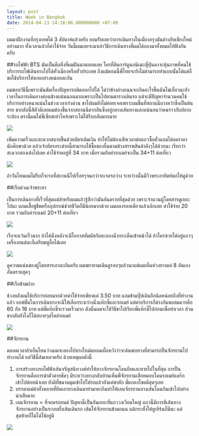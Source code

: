 ```yaml
---
layout: post
title: Week in Bangkok
date: 2014-04-13 14:18:06.000000000 +07:00
---
```

ผมมาฝึกงานที่กรุงเทพได้ 3 สัปดาห์แล้วครับ ยอมรับเลยว่าการเดินทางในเมืองกรุงมันต่างกับเชียงใหม่อย่างมาก ทั้งเวลาแล้วก็ค่าใช้จ่าย วันนี้ผมเลยจะมาเล่าวิธีการเดินทางที่ผมได้ลองมาทั้งหมดให้ฟังกันครับ

##รถไฟฟ้า BTS
มันเป็นคือสิ่งที่ผมฝันมาตลอดเลย ใครที่ติดการ์ตูนอนิเมะญี่ปุ่นคงจะคุ้นภาพที่คนใช้บริการรถไฟเดินทางไปได้ทั่วเมืองหรือทั่วประเทศ ถึงแม้ตอนนี้พี่ไทยจะยังไม่สามารถทำแบบนั้นได้แต่ก็ขอใช้บริการให้หายอย่างหน่อยละกัน 

ผมชอบวิธีนี้เพราะมันตัดเรื่องปัญหารถติดออกไปได้ ไม่ว่าข้างล่างถนนจะเกิดอะไรขึ้นฉันไม่เกี่ยวนะฮ้า เวลาในการเดินทางค่อนข้างแน่นนอนมากเพราะเป็นไปตามตารางเดินรถ แต่จะมีปัญหาจำนวนคนใช้บริการอย่างหนาแน่นในช่วงเวลาเร่งด่วน ขาไปผมยังไม่ค่อยเจอเพราะผมขึ้นที่สถานนีบางหว้าซึ่งเป็นต้นสาย ขากลับนี้สิตัวดีเลยผมต้องขึ้นจากสถานนีตากสินซึ่งอยู่กลางเส้นทางและแน่นอนว่าคนราวกับปลากระป๋อง ตรงนี้ผมไม่ซีเซียสเท่าไหร่เพราะไม่ได้รีบกลับมากมาย

![](https://lh6.googleusercontent.com/-uxQmyVPI9NM/Uy6GSr8XMBI/AAAAAAAAEq0/Tjju6Mcrdgk/w773-h985-no/IMG_20140323_081854.jpg)

เพิ่มความเร็วและสะดวกสบายขึ้นด้วยบัตรเติมเงิน ทำให้ไม่ต้องเสียเวลาต่อแถวซื้อตั๋วแถมได้ลดราคานักศึกษาด้วย แล้วเจ้าบัตรกระต่ายนี้สามารถใช้ซื้อของอื่นตามห้างสรรพสินค้าดังๆได้ด้วยนะ เรียกว่าสะดวกสองเด้งไปเลย ค่าใช้จ่ายอยู่ที่ 34 บาท เมื่อรวมกับค่ารถเมย์จะเป็น 34+11 ต่อเที่ยว

![](https://lh6.googleusercontent.com/-obRiCJdRBc0/UzF9cs6hZHI/AAAAAAAAES8/eFyaJTsT5fE/w1313-h985-no/IMG_20140325_183600.jpg)

ถ้าวันไหนผมไม่รีบก็จะรอที่สถานนีไปเรื่อยๆจนกว่าจะเจอรถว่าง ระหว่างนั้นมีวิวพระอาทิตย์ตกให้ดูด้วย

##เรือด่วนเจ้าพระยา

เป็นการเดินทางที่เร็วที่สุดแต่สำหรับผมแล้วรู้สึกว่ามันอันตรายที่สุดด้วย เพราะจำนวนผู้โดยสารดูเยอะไปนะ แถมเสื้อชูชีพหรืออุปกรณ์ช่วยชีวิตก็มีน้อยมากด้วย ผมลองรอบเดียวแล้วเลิกเลย ค่าใช้จ่าย 20 บาท รวมกับค่ารถเมย์ 20+11 ต่อเที่ยว

![](https://lh5.googleusercontent.com/-_i_2aU7pR6s/UzLODGQZedI/AAAAAAAAErA/T-i-_n1bRGk/w1313-h985-no/IMG_20140326_183912.jpg)

เรือจะแว้นเร็วมาก ถ้าได้นั่งหลังจะมีโอกาสสัมผัสกับละอองน้ำกระเด็นเข้าหน้าได้ ถ้าใครซวยได้อยู่แถวๆเครื่องยนต์ละก็เตรียมหูอื้อได้เลย

![](https://lh3.googleusercontent.com/-lJTEJQQAEIw/UzLON6HIebI/AAAAAAAAErI/JnA_2cv5G4s/w1313-h985-no/IMG_20140326_184245.jpg)

ดูความแน่นของผู้โดยสารเอาละกันครับ ผมพยายามเดินดูรอบๆแล้วนะแต่ผมเห็นห่วงยางแค่ 8 อันเอง อันตรายสุดๆ



##เรือข้ามฝาก

ช่วงหลังผมใช้บริการบ่อยมากด้วยค่าใช้จ่ายเพียงแค่ 3.50 บาท แถมข้ามปุ๊ปเดินอีกนิดหน่อยถึงที่ทำงานแล้ว ออฟชั่นในการเดินทางจะมีให้เลือกระหว่างนั่งแท๊กซี่และรถเมย์ แต่ค่าบริการก็ต่างกันพอสมควรคือ 60 กับ 16 บาท แต่พี่แท๊กซี่จะรวดเร็วมาก ดังนั้นผมจะใช้วิธีขาไปเรียกพี่แท๊กซี่ไปก่อนเพื่อทำเวลา ส่วนขากลับยังไงก็ได้สบายๆสไตล์รถเมย์

![](https://lh4.googleusercontent.com/-9WEMdV8VkzE/UzTNzeJluOI/AAAAAAAAErU/ww22igfooIY/w1371-h985-no/IMG_20140328_075701.jpg)

##จักรยาน

ตลอดเวลาถ้าเย็นไหนว่างผมจะลองไปทางใหม่ตลอดเผื่อหวังว่าจะค้นพบทางที่สามารถปั่นจักรยานไปทำงานได้ แต่วิธีนี้ล้มเหลวครับ ด้วยเหตุผลดังนี้

1. การสร้างทางรถไฟฟ้าเส้นจรัญสนิทวงศ์ทำให้ทางจักรยานโดนบีบและหายไปในที่สุด การปั่นจักรยานคือการฆ่าตัวตายชัดๆ มีระหว่างทางกลับบ้านเห็นพี่จักรยานเสือหมอบโดนรถเมย์แดร๊กเข้าไปต่อหน้าเลย ยังดีที่ขนาดมุดเข้าไปใต้รถแล้วยังแค่ขาหัก พี่แกคงโชคดีสุดๆเลย
2. บรรดาแม่ค้าทั้งหลายที่ยึดเอาทางเดินมาทำมาหากินทำให้เลนจักรยานบางเส้นโดนกินเข้าไปอย่างน่าเสียดาย
3. เลนจักรยาน = ที่จอดรถยนต์ ปัญหานี้เป็นกันเยอะที่แถววงเวียนใหญ่ แถวนี้มีการตีเส้นทางจักรยานอย่างเป็นระบบทั้งเส้นเดินรถ เส้นให้จักรยานข้ามถนน แม้กระทั้งให้ยูเทิร์นก็มีนะ แต่สุดท้ายก็ไม่ได้ใช้อยู่ดี

![](https://lh3.googleusercontent.com/-ljVPiEUwj_s/UzLOw8XJRhI/AAAAAAAAEWM/wy0DSrLIwaE/w739-h985-no/IMG_20140326_191332.jpg)


